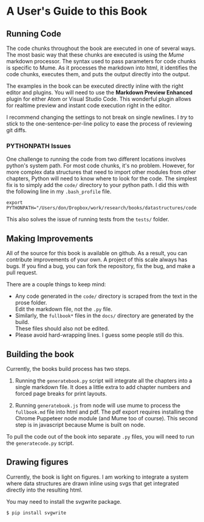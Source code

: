 # A User's Guide to this Book

## Running Code

The code chunks throughout the book are executed in one of several ways.
The most basic way that these chunks are executed is using the *Mume* markdown processor.
The syntax used to pass parameters for code chunks is specific to Mume.
As it processes the markdown into html, it identifies the code chunks, executes them, and puts the output directly into the output.

The examples in the book can be executed directly inline with the right editor and plugins.
You will need to use the **Markdown Preview Enhanced** plugin for either Atom or Visual Studio Code.
This wonderful plugin allows for realtime preview and instant code execution right in the editor.

I recommend changing the settings to not break on single newlines.
I *try* to stick to the one-sentence-per-line policy to ease the process of reviewing git diffs.

### PYTHONPATH Issues

One challenge to running the code from two different locations involves python's system path.
For most code chunks, it's no problem.
However, for more complex data structures that need to import other modules from other chapters, Python will need to know where to look for the code.
The simplest fix is to simply add the `code/` directory to your python path.
I did this with the following line in my `.bash_profile` file.

```
export PYTHONPATH="/Users/don/Dropbox/work/research/books/datastructures/code:$PYTHONPATH"
```

This also solves the issue of running tests from the `tests/` folder.

## Making Improvements

All of the source for this book is available on github.
As a result, you can contribute improvements of your own.
A project of this scale always has bugs.
If you find a bug, you can fork the repository, fix the bug, and make a pull request.

There are a couple things to keep mind:

- Any code generated in the `code/` directory is scraped from the text in the prose folder.  
Edit the markdown file, not the `.py` file.
- Similarly, the `fullbook*` files in the `docs/` directory are generated by the build.  
These files should also not be edited.
- Please avoid hard-wrapping lines.  I guess some people still do this.

## Building the book

Currently, the books build process has two steps.

1. Running the `generatebook.py` script will integrate all the chapters into a single markdown file.  It does a little extra to add chapter numbers and forced page breaks for print layouts.

2. Running `generatebook.js` from node will use mume to process the `fullbook.md` file into html and pdf.  The pdf export requires installing the Chrome Puppeteer node module (and Mume too of course).  This second step is in javascript because Mume is built on node.

To pull the code out of the book into separate `.py` files, you will need to run the `generatecode.py` script.

## Drawing figures

Currently, the book is light on figures.
I am working to integrate a system where data structures are drawn inline using svgs that get integrated directly into the resulting html.

You may need to install the svgwrite package.

```
$ pip install svgwrite
```

